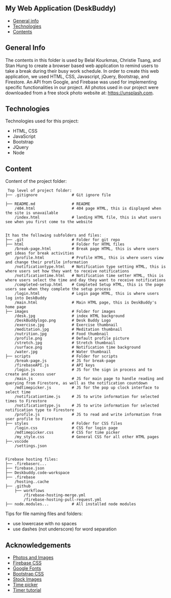 ## My Web Application (DeskBuddy)

* [General info](#general-info)
* [Technologies](#technologies)
* [Contents](#content)

## General Info
The contents in this folder is used by Belal Kourkmas, Christie Tsang, and Stan Hung to create a browser based web application to remind users to take
a break during their busy work schedule. In order to create this web application, we used HTML, CSS, Javascript, jQuery, Bootstrap, and Firestore.
An API from Google, and Firebase was used for implementing specific functionalities in our project. All photos used in our project were downloaded
from a free stock photo website at: https://unsplash.com.


## Technologies
Technologies used for this project:
* HTML, CSS
* JavaScript
* Bootstrap
* JQuery
* Node
	
## Content
Content of the project folder:

```
 Top level of project folder: 
├── .gitignore               # Git ignore file

├── README.md                # README
    /404.html                # 404 page HTML, this is displayed when the site is unavailable
    /index.html              # landing HTML file, this is what users see when you first come to the website


It has the following subfolders and files:
├── .git                     # Folder for git repo
├── html                     # Folder for HTML files
    /break-page.html         # Break page HTML, this is where users get ideas for break activities
    /profile.html            # Profile HTML, this is where users view and change their profile information
    /notificationtype.html   # Notification type setting HTML, this is where users set how they want to receive notifications
    /notificationtime.html   # Notification time setter HTML, this is where users select the time and day they want to receive notifications
    /completed-setup.html    # Completed Setup HTML, this is the page users see when they complete the setup process
    /login.html              # Login page HTML, this is where users log into DeskBuddy
    /main.html               # Main HTML page, this is DeskBuddy's home page
├── images                   # Folder for images
    /desk.jpg                # index HTML background
    /DeskBuddylogo.png       # Desk Buddy Logo
    /exercise.jpg            # Exercise thumbnail
    /meditation.jpg          # Meditation thumbnail
    /nutrition.jpg           # Food thumbnail
    /profile.png             # Default profile picture
    /stretch.jpg             # Stretch thumbnail
    /surface.png             # Notification time background
    /water.jpg               # Water thumbnail
├── scripts                  # Folder for scripts
    /break-page.js           # JS for break-page
    /firebaseAPI.js          # API keys
    /login.js                # JS for the sign in process and to create and access user 
    /main.js                 # JS for main page to handle reading and querying from Firestore, as well as the notification countdown
    /mdtimepicker.js         # JS for the pop up clock interface to select time
    /notificationtime.js     # JS to write information for selected times to Firestore
    /notificationtype.js     # JS to write information for selected notification type to Firestore
    /profile.js              # JS to read and write information from user profile to Firestore
├── styles                   # Folder for CSS files
    /login.css               # CSS for login page
    /mdtimepicker.css        # CSS for time picker
    /my_style.css            # General CSS for all other HTML pages
├──.vscode
    /settings.json
    
    
Firebase hosting files: 
├── .firebaserc...
├── firebase.json
├── Deskbuddy.code-workspace
├── .firebase
    /hosting..cache
├── .github
    ├── workflows
        /firebase-hosting-merge.yml
        /firebase-hosting-pull-request.yml
├── node.modules...          # All installed node modules
```

Tips for file naming files and folders:
* use lowercase with no spaces
* use dashes (not underscore) for word separation


## Acknowledgements
* <a href="https://unsplash.com/"> Photos and Images </a>
* <a href="https://www.gstatic.com/firebasejs/ui/4.8.1/firebase-ui-auth.css"> Firebase CSS </a>
* <a href="https://fonts.googleapis.com/icon?family=Material+Icons"> Google Fonts </a>
* <a href="https://cdn.jsdelivr.net/npm/bootstrap@5.0.2/dist/css/bootstrap.min.css"> Bootstrap CSS </a>
* <a href="https://unsplash.com"> Stock Images </a>
* <a href="https://www.jqueryscript.net/time-clock/Material-Time-Picker-Plugin-jQuery-MDTimePicker.html"> Time picker </a>
* <a href="https://www.educative.io/edpresso/how-to-create-a-countdown-timer-using-javascript"> Timer tutorial </a>